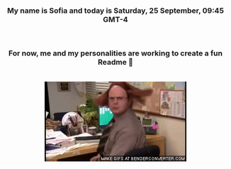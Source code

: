 


<div align="center">
<h3 >My name is Sofia and today is Saturday, 25 September, 09:45 GMT-4</h3><br>
<h3 >For now, me and my personalities are working to create a fun Readme 👋
</h3><br>
<img src='img/dwight.gif' alt='working...'/>
</div>
